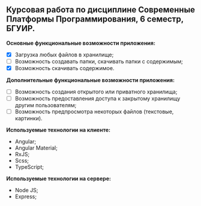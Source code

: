## Курсовая работа по дисциплине Современные Платформы Программирования, 6 семестр, БГУИР. ##

**Основные функциональные возможности приложения:**
- [x] Загрузка любых файлов в хранилище;
- [ ] Возможность создавать папки, скачивать папки с содержимым;
- [x] Возможность скачивать содержимое.

**Дополнительные функциональные возможности приложения:**
- [ ] Возможность создания открытого или приватного хранилища;
- [ ] Возможность предоставления доступа к закрытому хранилищу другим пользователям;
- [ ] Возможность предпросмотра некоторых файлов (текстовые, картинки).

**Используемые технологии на клиенте:**
- Angular;
- Angular Material;
- RxJS;
- Scss;
- TypeScript;

**Используемые технологии на сервере:**
- Node JS;
- Express;
